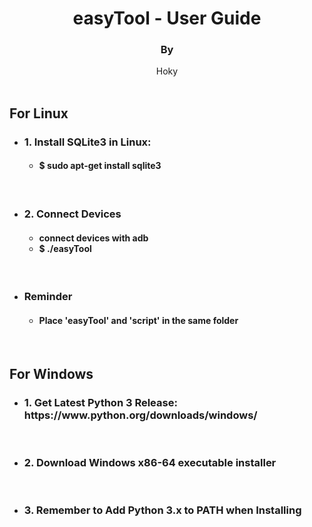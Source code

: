 

<div align="center">
    <h1>
        easyTool - User Guide
    </h1>
    <h4>
        <h3>By</h3> Hoky
    </h4>
</div>
&#160;



<br>
<h2>For Linux</h2>
<ul>
    <li><h3>1. Install SQLite3 in Linux:</h3></li>
<ul>
    <h4>
    <li>$ sudo apt-get install sqlite3</li>
    </h4>
</ul>
</ul>

<br>

<ul>
    <li><h3>2. Connect Devices</h3></li>
<ul>
    <h4>
    <li>connect devices with adb</li> 
    <li>$ ./easyTool</li> 
    </h4>
</ul>
</ul>

<br>

<ul>
    <li><h3>Reminder</h3></li>
<ul>
    <h4>
    <li>Place 'easyTool' and 'script' in the same folder</li>
    </h4>
</ul>
</ul>
<br>
<h2>For Windows</h2>
<ul>
    <li><h3>1. Get Latest Python 3 Release: https://www.python.org/downloads/windows/</h3></li>
</ul>
<br>
<ul>
    <li>
    <h3>2. Download Windows x86-64 executable installer</h3>
    </li>
</ul>
<br>
<ul>
    <li>
    <h3>3. Remember to Add Python 3.x to PATH when Installing</h3>
    </li>
</ul>




